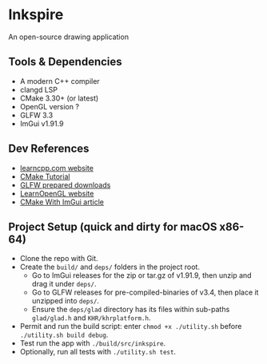 # Inkspire
An open-source drawing application

## Tools & Dependencies
 - A modern C++ compiler
 - clangd LSP
 - CMake 3.30+ (or latest)
 - OpenGL version ?
 - GLFW 3.3
 - ImGui v1.91.9

## Dev References
 - [learncpp.com website](https://www.learncpp.com/)
 - [CMake Tutorial](https://hsf-training.github.io/hsf-training-cmake-webpage/02-building/index.html)
 - [GLFW prepared downloads](https://www.glfw.org/download)
 - [LearnOpenGL website](https://learnopengl.com/)
 - [CMake With ImGui article](https://technotes.blog/2023/05/12/integrating-imgui-with-cmake-a-step-by-step-guide-with-code-examples/)

## Project Setup (quick and dirty for macOS x86-64)
 - Clone the repo with Git.
 - Create the `build/` and `deps/` folders in the project root.
    - Go to ImGui releases for the zip or tar.gz of v1.91.9, then unzip and drag it under `deps/`.
    - Go to GLFW releases for pre-compiled-binaries of v3.4, then place it unzipped into `deps/`.
    - Ensure the `deps/glad` directory has its files within sub-paths `glad/glad.h` and `KHR/khrplatform.h`.
 - Permit and run the build script: enter `chmod +x ./utility.sh` before `./utility.sh build debug`.
 - Test run the app with `./build/src/inkspire`.
 - Optionally, run all tests with `./utility.sh test`.
